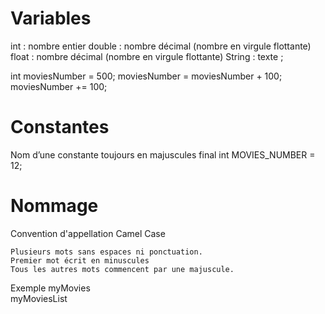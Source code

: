 
# Variables
  int     : nombre entier
  double  : nombre décimal (nombre en virgule flottante)
  float   : nombre décimal (nombre en virgule flottante)
  String  :  texte ;

  int moviesNumber = 500;
  moviesNumber = moviesNumber + 100;
  moviesNumber += 100;

# Constantes
  Nom d’une constante toujours en majuscules
  final int MOVIES_NUMBER = 12;

# Nommage
  Convention d'appellation
    Camel Case

    Plusieurs mots sans espaces ni ponctuation.
    Premier mot écrit en minuscules
    Tous les autres mots commencent par une majuscule.

  Exemple
    myMovies  
    myMoviesList  